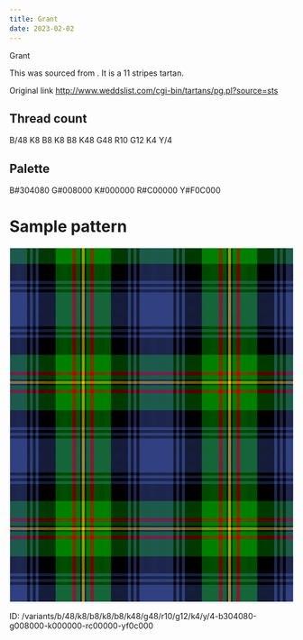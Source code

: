 ```yaml
---
title: Grant
date: 2023-02-02
---
```

Grant

This was sourced from <no value>.  It is a 11 stripes tartan.

Original link http://www.weddslist.com/cgi-bin/tartans/pg.pl?source=sts

## Thread count
B/48 K8 B8 K8 B8 K48 G48 R10 G12 K4 Y/4

## Palette
B#304080 G#008000 K#000000 R#C00000 Y#F0C000

# Sample pattern

![Tartan detail](tartan.png "B/48 K8 B8 K8 B8 K48 G48 R10 G12 K4 Y/4 tartan")

ID: /variants/b/48/k8/b8/k8/b8/k48/g48/r10/g12/k4/y/4-b304080-g008000-k000000-rc00000-yf0c000